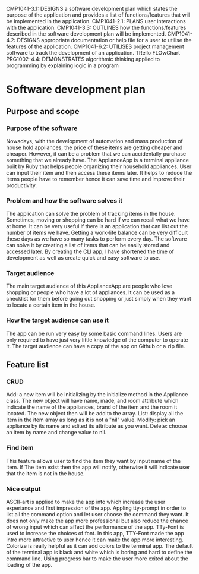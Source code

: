 CMP1041-3.1: DESIGNS a software development plan which states the purpose of the application and provides a list of functions/features that will be implemented in the application.
CMP1041-2.1: PLANS user interactions with the application.
CMP1041-3.3: OUTLINES how the functions/features described in the software development plan will be implemented.
CMP1041-4.2: DESIGNS appropriate documentation or help file for a user to utilise the features of the application.
CMP1041-6.2: UTILISES project management software to track the development of an application. TRello
FLOwChart
PRG1002-4.4: DEMONSTRATES algorithmic thinking applied to programming by explaining logic in a program
# Software development plan
## Purpose and scope
### Purpose of the software
Nowadays, with the development of automation and mass production of house hold appliances, the price of these items are getting cheaper and cheaper. However, it can be a problem that we can accidentally purchase something that we already have.
The ApplianceApp is a terminal appliance built by Ruby that helps people organizing their household appliances. User can input their item and then access these items later. It helps to reduce the items people have to remember hence it can save time and improve their productivity.

### Problem and how the software solves it 
The application can solve the problem of tracking items in the house. Sometimes, moving or shopping can be hard if we can recall what we have at home. It can be very useful if there is an application that can list out the number of items we have. 
Getting a work-life balance can be very difficult these days as we have so many tasks to perform every day. The software can solve it by creating a list of items that can be easily stored and accessed later. By creating the CLI app, I have shortened the time of development as well as create quick and easy software to use.
### Target audience
The main target audience of this ApplianceApp are people who love shopping or people who have a lot of appliances. It can be used as a checklist for them before going out shopping or just simply when they want to locate a certain item in the house.
### How the target audience can use it
The app can be run very easy by some basic command lines. Users are only required to have just very little knowledge of the computer to operate it. The target audience can have a copy of the app on Github or a zip file. 
## Feature list
### CRUD
Add: a new item will be initializing by the initialize method in the Appliance class. The new object will have name, made, and room attribute which indicate the name of the appliances, brand of the item and the room it located. The new object then will be add to the  array.
List: display all the item in the item array as long as it is not a "nil" value.
Modify: pick an appliance by its name and edited its attribute as you want. 
Delete: choose an item by name and change value to nil.
### Find item
This feature allows user to find the item they want by input name of the item. If The item exist then the app will notify, otherwise it will indicate user that the item is not in the house.
### Nice output
ASCII-art is applied to make the app into which increase the user experiance and first impression of the app.
Appling tty-prompt in order to list all the command option and let user choose the command they want. It does not only make the app more professional but also reduce the chance of wrong input which can affect the performance of the app.
TTy-Font is used to increase the choices of font. In this app, TTY-Font made the app intro more attractive to user hence it can make the app more interesting.
Colorize is really helpful as it can add colors to the terminal app. The default of the terminal app is black and white which is boring and hard to define the command line. 
Using progress bar to make the user more exited about the loading of the app.  

